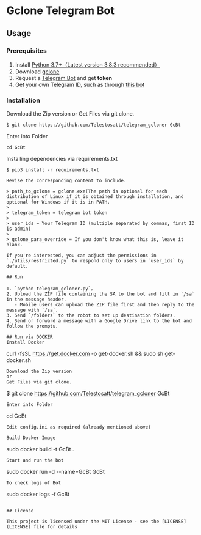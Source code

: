 
# Gclone Telegram Bot

## Usage

### Prerequisites

1. Install [Python 3.7+（Latest version 3.8.3 recommended）](https://www.python.org/downloads/)
2. Download [gclone](https://github.com/donwa/gclone/releases)
3. Request a [Telegram Bot](https://core.telegram.org/bots#6-botfather) and get **token**
4. Get your own Telegram ID, such as through [this bot](https://t.me/userinfobot)

### Installation

Download the Zip version 
or 
Get Files via git clone.
```
$ git clone https://github.com/Telestosatt/telegram_gcloner GcBt
```
Enter into Folder
```
cd GcBt
```
Installing dependencies via requirements.txt
```
$ pip3 install -r requirements.txt
```
```
Revise the corresponding content to include.

> path_to_gclone = gclone.exe(The path is optional for each distribution of Linux if it is obtained through installation, and optional for Windows if it is in PATH. 
>
> telegram_token = telegram bot token
>
> user_ids = Your Telegram ID (multiple separated by commas, first ID is admin)
>
> gclone_para_override = If you don't know what this is, leave it blank.

If you're interested, you can adjust the permissions in `./utils/restricted.py` to respond only to users in `user_ids` by default.

## Run

1. `python telegram_gcloner.py`。
2. Upload the ZIP file containing the SA to the bot and fill in `/sa` in the message header.
   - Mobile users can upload the ZIP file first and then reply to the message with `/sa`.
3. Send `/folders` to the robot to set up destination folders.
4. Send or forward a message with a Google Drive link to the bot and follow the prompts.

## Run via DOCKER
Install Docker
```
curl -fsSL https://get.docker.com -o get-docker.sh && sudo sh get-docker.sh
```
Download the Zip version 
or 
Get Files via git clone.
```
$ git clone https://github.com/Telestosatt/telegram_gcloner GcBt
```
Enter into Folder
```
cd GcBt
```
Edit config.ini as required (already mentioned above)

Build Docker Image
```
sudo docker build -t GcBt .
```
Start and run the bot
```
sudo docker run -d --name=GcBt GcBt
```
To check logs of Bot
```
sudo docker logs -f GcBt
```

## License

This project is licensed under the MIT License - see the [LICENSE](LICENSE) file for details

